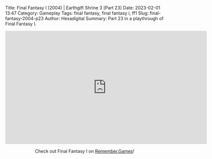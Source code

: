 Title: Final Fantasy I (2004) | Earthgift Shrine 3 [Part 23]
Date: 2023-02-01 13:47
Category: Gameplay
Tags: final fantasy,  final fantasy i,  ff1
Slug: final-fantasy-2004-p23
Author: Hexadigital
Summary: Part 23 in a playthrough of Final Fantasy I.

<center><iframe src="https://www.youtube.com/embed/6M2jA7EfxDE?feature=oembed" allow="accelerometer; autoplay; encrypted-media; gyroscope; picture-in-picture" width="640" height="360" frameborder="0"></iframe>

Check out Final Fantasy I on [Remember.Games](https://remember.games/game/6866/final-fantasy-i-ii-dawn-of-souls/)!</center>